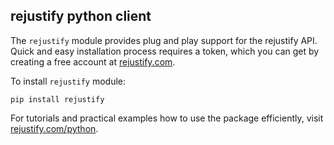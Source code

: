 ## rejustify python client

The  `rejustify` module provides plug and play support for the rejustify API. Quick and easy installation process requires a token, which you can get by creating a free account at <a href='https://rejustify.com' target='_blank'>rejustify.com</a>.  

To install `rejustify` module:

```
pip install rejustify
```

For tutorials and practical examples how to use the package efficiently, visit <a href="https://rejustify.com/python" target="_blank">rejustify.com/python</a>.
